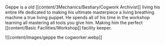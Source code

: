 Geppe is a old [[content/3Mechanics/Bestiary/Cogwork Archivist]] living his entire life dedicated to making his ultimate masterpiece a living breathing machine a true living puppet. He spends all of his time in the workshop learning all mastering all tools you give him. Making him the perfect [[content/Basic Facilities/Workshop]] facility keeper. 

![[content/Images/geppe the cogworker.webp]]